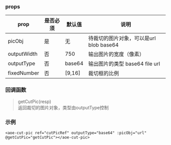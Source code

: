 ### props
|prop|是否必须|默认值|说明|
|---|---|---|---|
|picObj|是|无|待裁切的图片对象，可以是url blob base64|
|outputWidth|否|750|输出图片的宽度（像素）|
|outputType|否|base64|输出图片的类型 base64 file url|
|fixedNumber|否|[9,16]|裁切框的比例|

### 回调函数
> getCutPic(resp)    
返回裁切的图片对象，类型由outputType控制

### 示例
```
<aoe-cut-pic ref="cutPicRef" outputType="base64" :picObj="url" @getCutPic="getCutPic"></aoe-cut-pic>
```